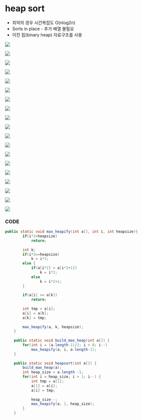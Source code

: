 # heap sort

* 최악의 경우 시간복잡도 O\(nlog2n\)
* Sorts in place - 추가 배열 불필요
* 이진 힙\(binary heap\) 자료구조를 사용

![](../.gitbook/assets/image%20%2875%29.png)

![](../.gitbook/assets/image%20%2824%29.png)

![](../.gitbook/assets/image%20%2827%29.png)



![](../.gitbook/assets/image%20%2820%29.png)

![](../.gitbook/assets/image%20%2853%29.png)

![](../.gitbook/assets/image%20%2861%29.png)

![](../.gitbook/assets/image%20%2839%29.png)

![](../.gitbook/assets/image%20%289%29.png)

![](../.gitbook/assets/image%20%2857%29.png)

![](../.gitbook/assets/image%20%2815%29.png)

![](../.gitbook/assets/image%20%2864%29.png)

![](../.gitbook/assets/image%20%2835%29.png)

![](../.gitbook/assets/image%20%2826%29.png)

![](../.gitbook/assets/image%20%288%29.png)

![](../.gitbook/assets/image%20%2881%29.png)

![](../.gitbook/assets/image%20%2863%29.png)

![](../.gitbook/assets/image%20%2865%29.png)

![](../.gitbook/assets/image%20%2880%29.png)

![](../.gitbook/assets/image.png)

### CODE

```java
public static void max_heapify(int a[], int i, int heapsize){
		if(i*2>heapsize)
			return;
		
		int k;
		if(i*2==heapsize)
			k = i*2;
		else {
			if(a[i*2] > a[i*2+1])
				k = i*2;
			else
				k = i*2+1;
		}
		
		if(a[i] >= a[k])
			return;
		
		int tmp = a[i];
		a[i] = a[k];
		a[k] = tmp;
		
		max_heapify(a, k, heapsize);
	}
	
	public static void build_max_heap(int a[]) {
		for(int i = (a.length-1)/2; i > 0; i--)
			max_heapify(a, i, a.length-1);
	}
	
	public static void heapsort(int a[]) {
		build_max_heap(a);
		int heap_size = a.length -1;
		for(int i = heap_size; i > 1; i--) {
			int tmp = a[1];
			a[1] = a[i];
			a[i] = tmp;
			
			heap_size--;
			max_heapify(a, 1, heap_size);
		}
	}
```

